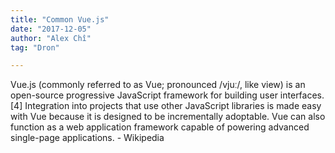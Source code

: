 ```yaml
---
title: "Common Vue.js"
date: "2017-12-05"
author: "Alex Chî"
tag: "Dron"

---
```

Vue.js (commonly referred to as Vue; pronounced /vjuː/, like view) is an open-source progressive JavaScript framework for building user interfaces.[4] Integration into projects that use other JavaScript libraries is made easy with Vue because it is designed to be incrementally adoptable. Vue can also function as a web application framework capable of powering advanced single-page applications. - Wikipedia